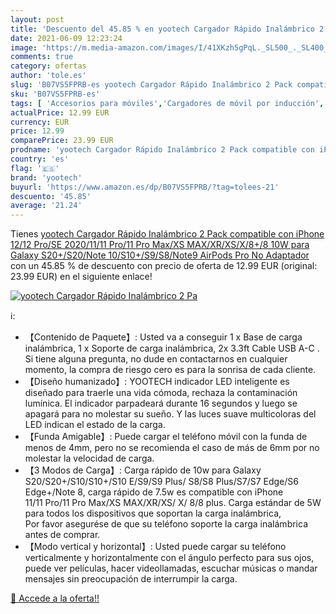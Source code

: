```yaml
---
layout: post
title: 'Descuento del 45.85 % en yootech Cargador Rápido Inalámbrico 2 Pa'
date: 2021-06-09 12:23:24
image: 'https://m.media-amazon.com/images/I/41XKzh5gPqL._SL500_._SL400_.jpg'
comments: true
category: ofertas
author: 'tole.es'
slug: 'B07VS5FPRB-es yootech Cargador Rápido Inalámbrico 2 Pack compatible con...'
sku: 'B07VS5FPRB-es'
tags: [ 'Accesorios para móviles','Cargadores de móvil por inducción','Cargadores para móviles','Comunicación móvil y accesorios','Electrónica','iphone','yootech', ]
actualPrice: 12.99 EUR
currency: EUR
price: 12.99
comparePrice: 23.99 EUR
prodname: 'yootech Cargador Rápido Inalámbrico 2 Pack compatible con iPhone 12/12 Pro/SE 2020/11/11 Pro/11 Pro Max/XS MAX/XR/XS/X/8+/8 10W para Galaxy S20+/S20/Note 10/S10+/S9/S8/Note9  AirPods Pro No Adaptador '
country: 'es'
flag: '🇪🇸'
brand: 'yootech'
buyurl: 'https://www.amazon.es/dp/B07VS5FPRB/?tag=tolees-21'
descuento: '45.85'
average: '21.24'
---
```


Tienes [yootech Cargador Rápido Inalámbrico 2 Pack compatible con iPhone 12/12 Pro/SE 2020/11/11 Pro/11 Pro Max/XS MAX/XR/XS/X/8+/8 10W para Galaxy S20+/S20/Note 10/S10+/S9/S8/Note9  AirPods Pro No Adaptador ](https://www.amazon.es/dp/B07VS5FPRB/?tag=tolees-21) con un 45.85 % de descuento con precio de oferta de 12.99 EUR (original: 23.99 EUR) en el siguiente enlace!

[![yootech Cargador Rápido Inalámbrico 2 Pa](https://m.media-amazon.com/images/I/41XKzh5gPqL._SL500_._SL400_.jpg)](https://www.amazon.es/dp/B07VS5FPRB/?tag=tolees-21)

ℹ️:

- 【Contenido de Paquete】: Usted va a conseguir 1 x Base de carga inalámbrica, 1 x Soporte de carga inalámbrica, 2x 3.3ft Cable USB A-C . Si tiene alguna pregunta, no dude en contactarnos en cualquier momento, la compra de riesgo cero es para la sonrisa de cada cliente.
- 【Diseño humanizado】: YOOTECH indicador LED inteligente es diseñado para traerle una vida cómoda, rechaza la contaminación lumínica. El indicador parpadeará durante 16 segundos y luego se apagará para no molestar su sueño. Y las luces suave multicoloras del LED indican el estado de la carga.
- 【Funda Amigable】: Puede cargar el teléfono móvil con la funda de menos de 4mm, pero no se recomienda el caso de más de 6mm por no molestar la velocidad de carga.
- 【3 Modos de Carga】: Carga rápido de 10w para Galaxy S20/S20+/S10/S10+/S10 E/S9/S9 Plus/ S8/S8 Plus/S7/S7 Edge/S6 Edge+/Note 8, carga rápido de 7.5w es compatible con iPhone 11/11 Pro/11 Pro Max/XS MAX/XR/XS/ X/ 8/8 plus. Carga estándar de 5W para todos los dispositivos que soportan la carga inalámbrica, Por favor asegurése de que su teléfono soporte la carga inalámbrica antes de comprar.
- 【Modo vertical y horizontal】: Usted puede cargar su teléfono verticalmente y horizontalmente con el ángulo perfecto para sus ojos, puede ver películas, hacer videollamadas, escuchar músicas o mandar mensajes sin preocupación de interrumpir la carga.

[🛒 Accede a la oferta!!](https://www.amazon.es/dp/B07VS5FPRB/?tag=tolees-21)
